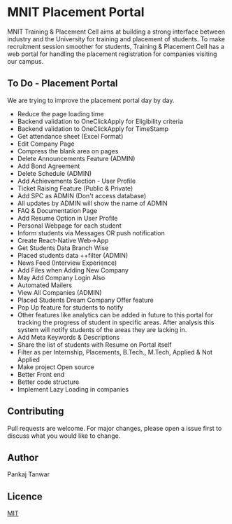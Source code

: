 # MNIT Placement Portal

MNIT Training & Placement Cell aims at building a strong interface between industry and the University for training and placement of students. To make recruitment session smoother for students, Training & Placement Cell has a web portal for handling the placement registration for companies visiting our campus.

## To Do - Placement Portal
We are trying to improve the placement portal day by day. 
* Reduce the page loading time
* Backend validation to OneClickApply for Eligibility criteria
* Backend validation to OneClickApply for TimeStamp
* Get attendance sheet (Excel Format)
* Edit Company Page
* Compress the blank area on pages
* Delete Announcements Feature (ADMIN)
* Add Bond Agreement 
* Delete Schedule (ADMIN)
* Add Achievements Section - User Profile
* Ticket Raising Feature (Public & Private)
* Add SPC as ADMIN (Don't access database)
* All updates by ADMIN will show the name of ADMIN
* FAQ & Documentation Page
* Add Resume Option in User Profile
* Personal Webpage for each student
* Inform students via Messages OR push notification
* Create React-Native Web->App 
* Get Students Data Branch Wise
* Placed students data ++filter (ADMIN)
* News Feed (Interview Experience)
* Add Files when Adding New Company
* May Add Company Login Also
* Automated Mailers
* View All Companies (ADMIN)
* Placed Students Dream Company Offer feature 
* Pop Up feature for students to notify
* Other features like analytics can be added in future to this portal
  for tracking the progress of student in specific areas. After analysis
  this system will notify students of the areas they are lacking in.
* Add Meta Keywords & Descriptions
* Share the list of students with Resume on Portal itself
* Filter as per Internship, Placements, B.Tech., M.Tech, Applied & Not Applied
* Make project Open source
* Better Front end
* Better code structure
* Implement Lazy Loading in companies

## Contributing
Pull requests are welcome. For major changes, please open a issue first to discuss what you would like to change.

## Author
Pankaj Tanwar 

## Licence
[MIT](https://choosealicense.com/licenses/mit/) 
